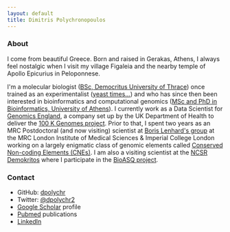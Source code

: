 ```yaml
---
layout: default
title: Dimitris Polychronopoulos
---
```


### About

I come from beautiful Greece. Born and raised in Gerakas, Athens, I always feel nostalgic when I visit my village Figaleia and the nearby temple of Apollo Epicurius in Peloponnese. 

I'm a molecular biologist ([BSc, Democritus University of Thrace](http://www.mbg.duth.gr/)) once trained as an experimentalist ([yeast times...](https://www.ncbi.nlm.nih.gov/pubmed/19661920)) and who has since then been interested in bioinformatics and computational genomics ([MSc and PhD in Bioinformatics, University of Athens](http://www.demokritos.gr/?lang=en)). I currently work as a Data Scientist for [Genomics England](https://www.genomicsengland.co.uk/), a company set up by the UK Department of Health to deliver the [100 K Genomes project](https://en.wikipedia.org/wiki/100,000_Genomes_Project). Prior to that, I spent two years as an MRC Postdoctoral (and now visiting) scientist at [Boris Lenhard's group](https://lms.mrc.ac.uk/research-group/computational-regulatory-genomics/) at the MRC London Institute of Medical Sciences & Imperial College London working on a largely enigmatic class of genomic elements called [Conserved Non-coding Elements (CNEs)](https://academic.oup.com/nar/advance-article/doi/10.1093/nar/gkx1074/4599184). I am also a visiting scientist at the [NCSR Demokritos](http://www.demokritos.gr/?lang=en) where I participate in the [BioASQ project](http://bioasq.org/). 

### Contact

- GitHub: [dpolychr](https://github.com/dpolychr)
- Twitter: [@dpolychr2](https://twitter.com/dpolychr2)
- [Google Scholar](https://scholar.google.com/citations?user=LsI4gg0AAAAJ) profile
- [Pubmed](https://www.ncbi.nlm.nih.gov/pubmed/?term=Polychronopoulos+D) publications
- [LinkedIn](https://uk.linkedin.com/in/dimitris-polychronopoulos-b3732a134)



